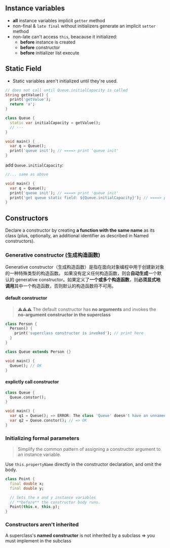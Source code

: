 ## Instance variables
- **all** instance variables implicit `getter` method
- non-final & `late final` without initializers generate an implicit `setter` method
- non-late can't access `this`, beacause it initialized:
  - **before** instance is created
  - **before** constructor
  - **before** initializer list execute

## Static Field
- Static variables aren't initialized until they're used.
```dart
// does not call until Queue.initialCapacity is called
String getValue() {
  print('getValue');
  return 'a';
}

class Queue {
  static var initialCapacity = getValue();
  // ···
}

void main() {
  var q = Queue();
  print('queue init'); // ====> print 'queue init'
}
```
add `Queue.initialCapacity`:
```dart
//... same as above

void main() {
  var q = Queue();
  print('queue init'); // ====> print 'queue init'
  print('get queue static field: ${Queue.initialCapacity}'); // ====> print 'getValue' && 'get queue static field: a'
}
```

## Constructors
Declare a constructor by creating **a function with the same name** as its class (plus, optionally, an additional identifier as described in Named constructors).

### Generative constructor (生成构造函数)
Generative constructor（生成构造函数）是指在面向对象编程中用于创建新对象的一种特殊类型的构造函数。
如果没有定义任何构造函数，则会**自动生成**一个默认的 generative constructor。如果定义了**一个或多个构造函数**，则**必须显式地调用**其中一个构造函数，否则默认的构造函数将不可用。

#### default constructor
> ⚠⚠⚠ The default constructor has **no arguments** and invokes the **no-argument constructor in the superclass**
```dart
class Person {
  Person() {
    print('superclass constructor is invoked'); // print here
  }
}

class Queue extends Person {}

void main() {
  Queue(); // OK
}

```

#### explictly call constructor
```dart
class Queue {
  Queue.constor();
}

void main() {
  var q1 = Queue(); => ERROR: The class 'Queue' doesn't have an unnamed constructor. Try using one of the named constructors defined in 'Queue'.
  var q2 = Queue.constor(); // => OK
}

```

### Initializing formal parameters
> Simplify the common pattern of assigning a constructor argument to an instance variable.

Use `this.propertyName` directly in the constructor declaration, and omit the body.
```dart
class Point {
  final double x;
  final double y;

  // Sets the x and y instance variables
  // **before** the constructor body runs.
  Point(this.x, this.y);
}
```

### Constructors aren't inherited
A superclass's **named constructor** is not inherited by a subclass  =>  you must implement in the subclass




